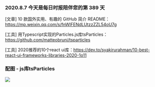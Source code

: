 ### 2020.8.7 今天是每日时报陪伴您的第 389 天

[文章] 10 款国外实用、有趣的 GitHub 简介 README： <https://mp.weixin.qq.com/s/fnWlFENdLUtzzZZL54oU7g>

[工具] 用Typescript实现的Particles.js库tsParticles：<https://github.com/matteobruni/tsparticles>

[工具] 2020推荐的10个react ui库：<https://dev.to/syakirurahman/10-best-react-ui-frameworks-libraries-2020-1o11>

### 配图 - js库tsParticles

![](https://camo.githubusercontent.com/de85847d30d923a927ad1224b89c5ca684905fe8/68747470733a2f2f7061727469636c65732e6d617474656f6272756e692e69742f696d616765732f64656d6f2e706e673f763d312e382e31)